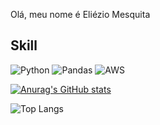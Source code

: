 Olá, meu nome é Eliézio Mesquita 


## Skill
![Python](https://img.shields.io/badge/Python-FFD43B?style=for-the-badge&logo=python&logoColor=blue) ![Pandas](https://img.shields.io/badge/Pandas-2C2D72?style=for-the-badge&logo=pandas&logoColor=white) ![AWS](https://img.shields.io/badge/Amazon_AWS-FF9900?style=for-the-badge&logo=amazonaws&logoColor=white)

[![Anurag's GitHub stats](https://github-readme-stats.vercel.app/api?username=elimesquita&show_icons=true&theme=synthwave)](https://github.com/anuraghazra/github-readme-stats)


![Top Langs](https://github-readme-stats.vercel.app/api/top-langs/?username=elimesquita&hide_progress=compact&theme=synthwave)
